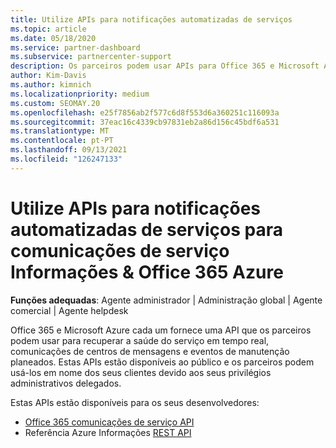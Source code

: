 ```yaml
---
title: Utilize APIs para notificações automatizadas de serviços
ms.topic: article
ms.date: 05/18/2020
ms.service: partner-dashboard
ms.subservice: partnercenter-support
description: Os parceiros podem usar APIs para Office 365 e Microsoft Azure Parceiros para saúde de serviço em tempo real, comunicações de centros de mensagens e eventos de manutenção planeados.
author: Kim-Davis
ms.author: kimnich
ms.localizationpriority: medium
ms.custom: SEOMAY.20
ms.openlocfilehash: e25f7856ab2f577c6d8f553d6a360251c116093a
ms.sourcegitcommit: 37eac16c4339cb97831eb2a86d156c45bdf6a531
ms.translationtype: MT
ms.contentlocale: pt-PT
ms.lasthandoff: 09/13/2021
ms.locfileid: "126247133"
---
```

# <a name="use-apis-for-automated-service-notifications-for-azure-insights--office-365-service-communications"></a>Utilize APIs para notificações automatizadas de serviços para comunicações de serviço Informações & Office 365 Azure

**Funções adequadas**: Agente administrador | Administração global | Agente comercial | Agente helpdesk

Office 365 e Microsoft Azure cada um fornece uma API que os parceiros podem usar para recuperar a saúde do serviço em tempo real, comunicações de centros de mensagens e eventos de manutenção planeados. Estas APIs estão disponíveis ao público e os parceiros podem usá-los em nome dos seus clientes devido aos seus privilégios administrativos delegados.

Estas APIs estão disponíveis para os seus desenvolvedores:

- [Office 365 comunicações de serviço API](/office/office-365-management-api/office-365-service-communications-api-reference)
- Referência Azure Informações [REST API](/rest/api/monitor/)
